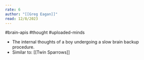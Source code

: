 ```yaml
---
rate: 6
author: "[[Greg Eagan]]"
read: 12/8/2023
---
```

#brain-apis #thought #uploaded-minds 

- The internal thoughts of a boy undergoing a slow brain backup procedure. 
- Similar to: [[Twin Sparrows]]